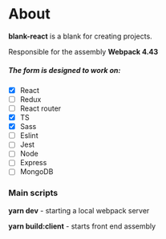 # About

**blank-react** is a blank for creating projects.

Responsible for the assembly **Webpack 4.43**

##### The form is designed to work on:
 
- [x] React
- [ ] Redux
- [ ] React router
- [x] TS
- [x] Sass
- [ ] Eslint
- [ ] Jest
- [ ] Node
- [ ] Express
- [ ] MongoDB

### Main scripts

**yarn dev** - starting a local webpack server 

**yarn build:client** - starts front end assembly 
